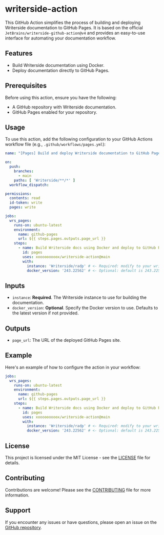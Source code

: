 # writerside-action

This GitHub Action simplifies the process of building and deploying Writerside documentation to GitHub Pages. It is
based on the official `JetBrains/writerside-github-action@v4` and provides an easy-to-use interface for automating your
documentation workflow.

## Features

- Build Writerside documentation using Docker.
- Deploy documentation directly to GitHub Pages.

## Prerequisites

Before using this action, ensure you have the following:

- A GitHub repository with Writerside documentation.
- GitHub Pages enabled for your repository.

## Usage

To use this action, add the following configuration to your GitHub Actions workflow file (e.g.,
`.github/workflows/pages.yml`):

```yaml
name: "[Pages] Build and deploy Writerside documentation to GitHub Pages"

on:
  push:
    branches:
      - main
    paths: [ 'Writerside/**/*' ]
  workflow_dispatch:

permissions:
  contents: read
  id-token: write
  pages: write

jobs:
  wrs_pages:
    runs-on: ubuntu-latest
    environment:
      name: github-pages
      url: ${{ steps.pages.outputs.page_url }}
    steps:
      - name: Build Writerside docs using Docker and deploy to GitHub Pages
        id: pages
        uses: xooooooooox/writerside-action@main
        with:
          instance: 'Writerside/radp' # <- Required: modify to your writerside instance
          docker_version: '243.22562' # <- Optional: default is 243.22562
```

## Inputs

- `instance`: **Required**. The Writerside instance to use for building the documentation.
- `docker_version`: **Optional**. Specify the Docker version to use. Defaults to the latest version if not provided.

## Outputs

- `page_url`: The URL of the deployed GitHub Pages site.

## Example

Here's an example of how to configure the action in your workflow:

```yaml
jobs:
  wrs_pages:
    runs-on: ubuntu-latest
    environment:
      name: github-pages
      url: ${{ steps.pages.outputs.page_url }}
    steps:
      - name: Build Writerside docs using Docker and deploy to GitHub Pages
        id: pages
        uses: xooooooooox/writerside-action@main
        with:
          instance: 'Writerside/radp' # <- Required: modify to your writerside instance
          docker_version: '243.22562' # <- Optional: default is 243.22562
```

## License

This project is licensed under the MIT License - see the [LICENSE](LICENSE) file for details.

## Contributing

Contributions are welcome! Please see the [CONTRIBUTING](CONTRIBUTING.md) file for more information.

## Support

If you encounter any issues or have questions, please open an issue on
the [GitHub repository](https://github.com/xooooooooox/writerside-action/issues).